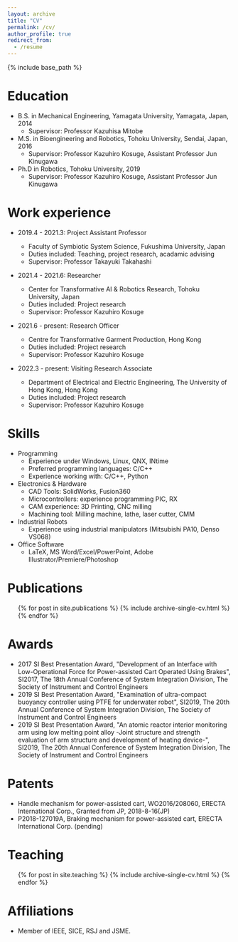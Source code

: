 ```yaml
---
layout: archive
title: "CV"
permalink: /cv/
author_profile: true
redirect_from:
  - /resume
---
```


{% include base_path %}

Education
======
* B.S. in Mechanical Engineering, Yamagata University, Yamagata, Japan, 2014
  * Supervisor: Professor Kazuhisa Mitobe 
* M.S. in Bioengineering and Robotics, Tohoku University, Sendai, Japan, 2016
  * Supervisor: Professor Kazuhiro Kosuge, Assistant Professor Jun Kinugawa
* Ph.D in Robotics, Tohoku University, 2019
  * Supervisor: Professor Kazuhiro Kosuge, Assistant Professor Jun Kinugawa

Work experience
======
* 2019.4 - 2021.3: Project Assistant Professor
  * Faculty of Symbiotic System Science, Fukushima University, Japan
  * Duties included: Teaching, project research, acadamic advising
  * Supervisor: Professor Takayuki Takahashi

* 2021.4 - 2021.6: Researcher
  * Center for Transformative AI & Robotics Research, Tohoku University, Japan
  * Duties included: Project research
  * Supervisor: Professor Kazuhiro Kosuge

* 2021.6 - present: Research Officer
  * Centre for Transformative Garment Production, Hong Kong
  * Duties included: Project research
  * Supervisor: Professor Kazuhiro Kosuge

* 2022.3 - present: Visiting Research Associate
  * Department of Electrical and Electric Engineering, The University of Hong Kong, Hong Kong
  * Duties included: Project research
  * Supervisor: Professor Kazuhiro Kosuge

Skills
======

* Programming
  * Experience under Windows, Linux, QNX, INtime
  * Preferred programming languages: C/C++
  * Experience working with: C/C++, Python
* Electronics & Hardware
  * CAD Tools: SolidWorks, Fusion360
  * Microcontrollers: experience programming PIC, RX
  * CAM experience: 3D Printing, CNC milling
  * Machining tool: Milling machine, lathe, laser cutter, CMM 
* Industrial Robots
  * Experience using industrial manipulators (Mitsubishi PA10, Denso VS068)
* Office Software
  * LaTeX, MS Word/Excel/PowerPoint, Adobe Illustrator/Premiere/Photoshop

<!--* Soft Skills

  * Constant desire to learn, always looking for answers.
  * Quick learner, never afraid to learn and re-learn.
  * Persistent when looking for solutions and solving problems.
  * Concise writing ability and great verbal communication skills in three different languages.
  * Successfully accomplished tasks before strict deadlines.
  * Worked well under pressure.
  * Experienced in problem solving and innovating on solutions.
  * Has worked effectively independently and as a team member.
  * Enjoys social interaction, is friendly and extroverted. 
  -->

Publications
======
  <ul>{% for post in site.publications %}
    {% include archive-single-cv.html %}
  {% endfor %}</ul>

Awards
======
* 2017 SI Best Presentation Award, "Development of an Interface with Low-Operational Force for Power-assisted Cart Operated Using Brakes", SI2017, The 18th Annual Conference of System Integration Division, The Society of Instrument and Control Engineers
* 2019 SI Best Presentation Award, "Examination of ultra-compact buoyancy controller using PTFE for underwater robot", SI2019, The 20th Annual Conference of System Integration Division, The Society of Instrument and Control Engineers
* 2019 SI Best Presentation Award, "An atomic reactor interior monitoring arm using low melting point alloy -Joint structure and strength evaluation of arm structure and development of heating device-", SI2019, The 20th Annual Conference of System Integration Division, The Society of Instrument and Control Engineers

Patents
======
* Handle mechanism for power-assisted cart, WO2016/208060, ERECTA International Corp., Granted from JP, 2018-8-16(JP)
* P2018-127019A, Braking mechanism for power-assisted cart, ERECTA International Corp. (pending)

<!--Talks
======
  <ul>{% for post in site.talks %}
    {% include archive-single-talk-cv.html %}
  {% endfor %}</ul>
-->
  
Teaching
======
  <ul>{% for post in site.teaching %}
    {% include archive-single-cv.html %}
  {% endfor %}</ul>
  
Affiliations 
======
* Member of IEEE, SICE, RSJ and JSME. 


